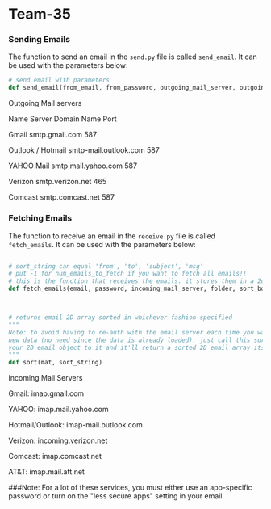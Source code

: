 # Team-35

### Sending Emails

The function to send an email in the `send.py` file is called `send_email`. It can be used with the parameters below:

```python
# send email with parameters
def send_email(from_email, from_password, outgoing_mail_server, outgoing_mail_server_port, to_email, subject, msg)
```

Outgoing Mail servers

Name	Server Domain Name	Port

Gmail	smtp.gmail.com	587

Outlook / Hotmail	smtp-mail.outlook.com	587

YAHOO Mail	smtp.mail.yahoo.com	587

Verizon	smtp.verizon.net	465

Comcast	smtp.comcast.net	587






### Fetching Emails

The function to receive an email in the `receive.py` file is called `fetch_emails`. It can be used with the parameters below:

```python

# sort_string can equal 'from', 'to', 'subject', 'msg'
# put -1 for num_emails_to_fetch if you want to fetch all emails!!
# this is the function that receives the emails. it stores them in a 2d array
def fetch_emails(email, password, incoming_mail_server, folder, sort_bool, sort_string, num_emails_to_fetch)



# returns email 2D array sorted in whichever fashion specified
"""
Note: to avoid having to re-auth with the email server each time you want to sort and pull
new data (no need since the data is already loaded), just call this sort function and pass in
your 2D email object to it and it'll return a sorted 2D email array itself!
"""
def sort(mat, sort_string)
```

Incoming Mail Servers

Gmail: imap.gmail.com

YAHOO:	imap.mail.yahoo.com

Hotmail/Outlook:	imap-mail.outlook.com

Verizon:	incoming.verizon.net

Comcast:	imap.comcast.net

AT&T:	imap.mail.att.net


###Note:
For a lot of these services, you must either use an app-specific password or turn on the "less secure apps" setting in your email.